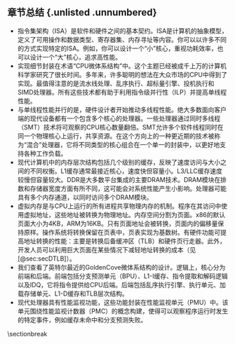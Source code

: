 ## 章节总结 {.unlisted .unnumbered}

- 指令集架构（ISA）是软件和硬件之间的基本契约。ISA是计算机的抽象模型，定义了可用操作和数据类型、寄存器集、内存寻址等内容。你可以以许多不同的方式实现特定的ISA。例如，你可以设计一个“小”核心，重视功耗效率，也可以设计一个“大”核心，追求高性能。
- 实现细节封装在术语“CPU微体系结构”中。这个主题已经被成千上万的计算机科学家研究了很长时间。多年来，许多聪明的想法在大众市场的CPU中得到了实现。最值得注意的是流水线处理、乱序执行、超标量引擎、投机执行和SIMD处理器。所有这些技术都有助于利用指令级并行性（ILP）并提高单线程性能。
- 与单线程性能并行的是，硬件设计者开始推动多线程性能。绝大多数面向客户端的现代设备都有一个包含多个核心的处理器。一些处理器通过同时多线程（SMT）技术将可观察的CPU核心数量翻倍。SMT允许多个软件线程同时在同一个物理核心上运行，共享资源。在这个方向上的一种更近期的技术被称为“混合”处理器，它将不同类型的核心组合在一个单一的封装中，以更好地支持各种工作负载。
- 现代计算机中的内存层次结构包括几个级别的缓存，反映了速度访问与大小之间的不同权衡。L1缓存通常最接近核心，速度快但容量小。L3/LLC缓存速度较慢但容量较大。DDR是大多数平台集成的主要DRAM技术。DRAM模块在排数和存储器宽度方面有所不同，这可能会对系统性能产生小影响。处理器可能具有多个内存通道，以同时访问多个DRAM模块。
- 虚拟内存是与CPU上运行的所有进程共享物理内存的机制。程序在其访问中使用虚拟地址，这些地址被转换为物理地址。内存空间分割为页面。x86的默认页面大小为4KB，ARM为16KB。只有页面地址会被转换，页面内的偏移量保持原样。操作系统将转换保留在页表中，页表实现为基数树。有硬件功能可提高地址转换的性能：主要是转换后备缓冲区（TLB）和硬件页行走器。此外，开发人员可以利用巨大页面在某些情况下减轻地址转换的成本（见[@sec:secDTLB]）。
- 我们查看了英特尔最近的GoldenCove微体系结构的设计。逻辑上，核心分为前端和后端。前端包括分支预测单元（BPU）、L1-I缓存、指令提取和解码逻辑以及IDQ，它将指令提供给CPU后端。后端包括乱序执行引擎、执行单元、加载存储单元、L1-D缓存和TLB层次结构。
- 现代处理器具有性能监视功能，这些功能封装在性能监视单元（PMU）中。该单元围绕性能监视计数器（PMC）的概念构建，使得可以观察程序运行时发生的特定事件，例如缓存未命中和分支预测失败。

\sectionbreak